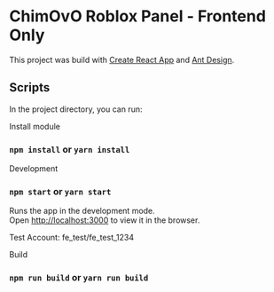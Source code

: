 # ChimOvO Roblox Panel - Frontend Only

This project was build with [Create React App](https://github.com/facebook/create-react-app) and [Ant Design](https://ant.design).

## Scripts

In the project directory, you can run:

Install module
### `npm install` or `yarn install`

Development
### `npm start` or `yarn start`

Runs the app in the development mode.\
Open [http://localhost:3000](http://localhost:3000) to view it in the browser.

Test Account: fe_test/fe_test_1234

Build
### `npm run build` or `yarn run build`

